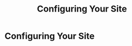 ﻿---
uid: administrators-configuring-your-site-overview
locale: en
title: Configuring Your Site
dnneditions: DNN Platform,Evoq Content,Evoq Engage
dnnversion: 09.02.00
---

# Configuring Your Site
